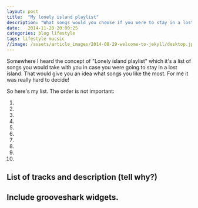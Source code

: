 ```yaml
---
layout: post
title:  "My lonely island playlist"
description: "What songs would you choose if you were to stay in a lost island and were given the chance to choose 10 tracks?"
date:   2014-11-28 20:00:25
categories: blog lifestyle
tags: lifestyle mucsic
//image: /assets/article_images/2014-08-29-welcome-to-jekyll/desktop.jpg
---
```


Somewhere I heard the concept of "Lonely island playlist" which it's a list of songs you would take with you in case you were going to stay in a lost island. That would give you an idea what songs you like the most. For me it was really hard to decide!

So here's my list. The order is not important:

1.

2.

3.

4.

5.

6.

7.

8.

9.

10.


## List of tracks and description (tell why?)
## Include grooveshark widgets.